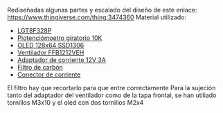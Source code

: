 Rediseñadas algunas partes y escalado del diseño de este enlace: https://www.thingiverse.com/thing:3474360
Material utilizado:
- [LGT8F328P](https://es.aliexpress.com/item/1005005075419652.html)
- [Piotenciómoetro giratorio 10K](https://es.aliexpress.com/item/4000971762879.html)
- [OLED 128x64 SSD1306](https://es.aliexpress.com/item/1005006373062872.html)
- [Ventilador FFB1212VEH](https://es.aliexpress.com/item/1005007368184034.html)
- [Adaptador de corriente 12V 3A](https://es.aliexpress.com/item/1005006097616117.html)
- [Filtro de carbón](https://es.aliexpress.com/item/1005001559548317.html)
- [Conector de corriente](https://es.aliexpress.com/item/32599220409.html)

El filtro hay que recortarlo para que entre correctamente
Para la sujeción tanto del adaptador del ventilador como de la tapa frontal, se han utiliado tornillos M3x10 y 
el oled con dos tornillos M2x4
